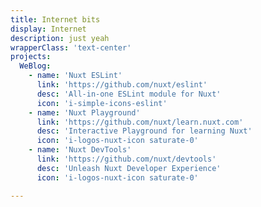 ```yaml
---
title: Internet bits
display: Internet
description: just yeah
wrapperClass: 'text-center'
projects:
  WeBlog:
    - name: 'Nuxt ESLint'
      link: 'https://github.com/nuxt/eslint'
      desc: 'All-in-one ESLint module for Nuxt'
      icon: 'i-simple-icons-eslint'
    - name: 'Nuxt Playground'
      link: 'https://github.com/nuxt/learn.nuxt.com'
      desc: 'Interactive Playground for learning Nuxt'
      icon: 'i-logos-nuxt-icon saturate-0'
    - name: 'Nuxt DevTools'
      link: 'https://github.com/nuxt/devtools'
      desc: 'Unleash Nuxt Developer Experience'
      icon: 'i-logos-nuxt-icon saturate-0'

---
```


<!-- @layout-full-width -->

<ListProjects :projects="frontmatter.projects" />

